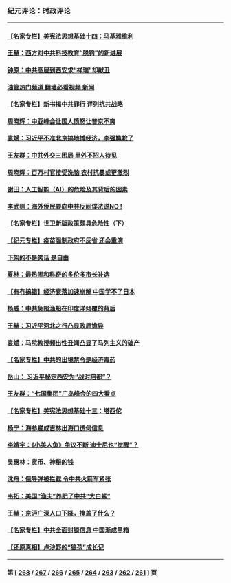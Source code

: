 ### 纪元评论：时政评论
---
#### [【名家专栏】美宪法思想基础十四：马基雅维利](../../pages/nsc1025/n14000332.md?05210330) 
#### [王赫：西方对中共科技教育“脱钩”的新进展](../../pages/nsc1025/n14000724.md?05210330) 
#### [钟原：中共高层到西安求“祥瑞”却献丑](../../pages/nsc1025/n14000644.md?05210330) 
#### [油管热门频道 翻墙必看视频 新闻](ok?05210330)
#### [【名家专栏】新书揭中共罪行 详列抗共战略](../../pages/nsc1025/n13999655.md?05210330) 
#### [周晓辉：中亚峰会让国人愤怒让普京不爽](../../pages/nsc1025/n14000493.md?05210330) 
#### [袁斌：习近平不准北京搞地摊经济，李强尴尬了](../../pages/nsc1025/n14000291.md?05210330) 
#### [王友群：中共外交三困局 里外不招人待见](../../pages/nsc1025/n13999728.md?05210330) 
#### [周晓辉：百万村官接受洗脑 农村抗暴或更激烈](../../pages/nsc1025/n13999859.md?05210330) 
#### [谢田：人工智能（AI）的危险及其背后的因素](../../pages/nsc1025/n13999983.md?05210330) 
#### [李武则：海外侨民要向中共反间谍法说NO !](../../pages/nsc1025/n13999967.md?05210330) 
#### [【名家专栏】世卫新版政策颇具危险性（下）](../../pages/nsc1025/n13996714.md?05210330) 
#### [【纪元专栏】疫苗强制政府不反省 还会重演](../../pages/nsc1025/n13999798.md?05210330) 
#### [下架的不是笑话 是自由](../../pages/nsc1025/n13999772.md?05210330) 
#### [夏林：最热闹和称奇的多伦多市长补选](../../pages/nsc1025/n13999768.md?05210330) 
#### [【有冇搞错】经济衰落加速崩解 中国学不了日本](../../pages/nsc1025/n13999518.md?05210330) 
#### [杨威：中共急报渔船在印度洋倾覆的背后](../../pages/nsc1025/n13999332.md?05210330) 
#### [王赫：习近平河北之行凸显政局诡异](../../pages/nsc1025/n13999228.md?05210330) 
#### [袁斌：马院教授频出性丑闻凸显了马列主义的破产](../../pages/nsc1025/n13999255.md?05210330) 
#### [【名家专栏】中共的出境禁令是经济毒药](../../pages/nsc1025/n13995832.md?05210330) 
#### [岳山： 习近平秘定西安为“战时陪都”？](../../pages/nsc1025/n13998244.md?05210330) 
#### [王友群：“七国集团”广岛峰会的四大看点](../../pages/nsc1025/n13998367.md?05210330) 
#### [【名家专栏】美宪法思想基础十三：塔西佗](../../pages/nsc1025/n13997512.md?05210330) 
#### [杨宁：海参崴成吉林出海口透何信息](../../pages/nsc1025/n13998236.md?05210330) 
#### [李靖宇：《小美人鱼》争议不断 迪士尼也“觉醒”？](../../pages/nsc1025/n13998144.md?05210330) 
#### [吴惠林：货币、神秘的钱](../../pages/nsc1025/n13998110.md?05210330) 
#### [沈舟：俄导弹被拦截 令中共火箭军紧张](../../pages/nsc1025/n13997849.md?05210330) 
#### [韦拓：美国“渔夫”养肥了中共“大白鲨”](../../pages/nsc1025/n13997913.md?05210330) 
#### [王赫：京沪广深人口下降，掩盖了什么？](../../pages/nsc1025/n13997817.md?05210330) 
#### [【名家专栏】中共全面封锁信息 中国渐成黑箱](../../pages/nsc1025/n13996712.md?05210330) 
#### [【还原真相】卢沙野的“狼孩”成长记](../../pages/nsc1025/n13996776.md?05210330) 

---
#### 第 [ [268](./268.md?05210330) / [267](./267.md?05210330) / [266](./266.md?05210330) / [265](./265.md?05210330) / [264](./264.md?05210330) / [263](./263.md?05210330) / [262](./262.md?05210330) / [261](./261.md?05210330) ] 页
